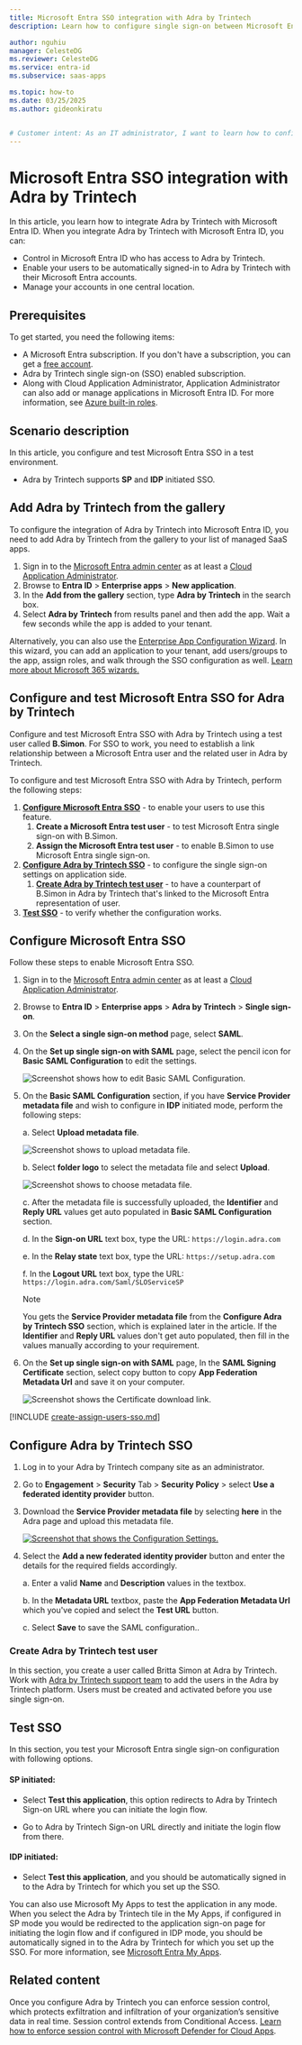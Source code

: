 ```yaml
---
title: Microsoft Entra SSO integration with Adra by Trintech
description: Learn how to configure single sign-on between Microsoft Entra ID and Adra by Trintech.

author: nguhiu
manager: CelesteDG
ms.reviewer: CelesteDG
ms.service: entra-id
ms.subservice: saas-apps

ms.topic: how-to
ms.date: 03/25/2025
ms.author: gideonkiratu


# Customer intent: As an IT administrator, I want to learn how to configure single sign-on between Microsoft Entra ID and Adra by Trintech so that I can control who has access to Adra by Trintech, enable automatic sign-in with Microsoft Entra accounts, and manage my accounts in one central location.
---
```


# Microsoft Entra SSO integration with Adra by Trintech

In this article,  you learn how to integrate Adra by Trintech with Microsoft Entra ID. When you integrate Adra by Trintech with Microsoft Entra ID, you can:

* Control in Microsoft Entra ID who has access to Adra by Trintech.
* Enable your users to be automatically signed-in to Adra by Trintech with their Microsoft Entra accounts.
* Manage your accounts in one central location.

## Prerequisites

To get started, you need the following items:

* A Microsoft Entra subscription. If you don't have a subscription, you can get a [free account](https://azure.microsoft.com/free/).
* Adra by Trintech single sign-on (SSO) enabled subscription.
* Along with Cloud Application Administrator, Application Administrator can also add or manage applications in Microsoft Entra ID.
For more information, see [Azure built-in roles](~/identity/role-based-access-control/permissions-reference.md).

## Scenario description

In this article,  you configure and test Microsoft Entra SSO in a test environment.

* Adra by Trintech supports **SP** and **IDP** initiated SSO.

## Add Adra by Trintech from the gallery

To configure the integration of Adra by Trintech into Microsoft Entra ID, you need to add Adra by Trintech from the gallery to your list of managed SaaS apps.

1. Sign in to the [Microsoft Entra admin center](https://entra.microsoft.com) as at least a [Cloud Application Administrator](~/identity/role-based-access-control/permissions-reference.md#cloud-application-administrator).
1. Browse to **Entra ID** > **Enterprise apps** > **New application**.
1. In the **Add from the gallery** section, type **Adra by Trintech** in the search box.
1. Select **Adra by Trintech** from results panel and then add the app. Wait a few seconds while the app is added to your tenant.

 Alternatively, you can also use the [Enterprise App Configuration Wizard](https://portal.office.com/AdminPortal/home?Q=Docs#/azureadappintegration). In this wizard, you can add an application to your tenant, add users/groups to the app, assign roles, and walk through the SSO configuration as well. [Learn more about Microsoft 365 wizards.](/microsoft-365/admin/misc/azure-ad-setup-guides)

<a name='configure-and-test-azure-ad-sso-for-adra-by-trintech'></a>

## Configure and test Microsoft Entra SSO for Adra by Trintech

Configure and test Microsoft Entra SSO with Adra by Trintech using a test user called **B.Simon**. For SSO to work, you need to establish a link relationship between a Microsoft Entra user and the related user in Adra by Trintech.

To configure and test Microsoft Entra SSO with Adra by Trintech, perform the following steps:

1. **[Configure Microsoft Entra SSO](#configure-azure-ad-sso)** - to enable your users to use this feature.
   1. **Create a Microsoft Entra test user** - to test Microsoft Entra single sign-on with B.Simon.
   1. **Assign the Microsoft Entra test user** - to enable B.Simon to use Microsoft Entra single sign-on.
1. **[Configure Adra by Trintech SSO](#configure-adra-by-trintech-sso)** - to configure the single sign-on settings on application side.
   1. **[Create Adra by Trintech test user](#create-adra-by-trintech-test-user)** - to have a counterpart of B.Simon in Adra by Trintech that's linked to the Microsoft Entra representation of user.
1. **[Test SSO](#test-sso)** - to verify whether the configuration works.

<a name='configure-azure-ad-sso'></a>

## Configure Microsoft Entra SSO

Follow these steps to enable Microsoft Entra SSO.

1. Sign in to the [Microsoft Entra admin center](https://entra.microsoft.com) as at least a [Cloud Application Administrator](~/identity/role-based-access-control/permissions-reference.md#cloud-application-administrator).
1. Browse to **Entra ID** > **Enterprise apps** > **Adra by Trintech** > **Single sign-on**.
1. On the **Select a single sign-on method** page, select **SAML**.
1. On the **Set up single sign-on with SAML** page, select the pencil icon for **Basic SAML Configuration** to edit the settings.

   ![Screenshot shows how to edit Basic SAML Configuration.](common/edit-urls.png "Basic Configuration")

1. On the **Basic SAML Configuration** section, if you have **Service Provider metadata file** and wish to configure in **IDP** initiated mode, perform the following steps:

	a. Select **Upload metadata file**.

   ![Screenshot shows to upload metadata file.](common/upload-metadata.png "File")

	b. Select **folder logo** to select the metadata file and select **Upload**.

	![Screenshot shows to choose metadata file.](common/browse-upload-metadata.png "Folder")

	c. After the metadata file is successfully uploaded, the **Identifier** and **Reply URL** values get auto populated in **Basic SAML Configuration** section.

   d. In the **Sign-on URL** text box, type the URL:
      `https://login.adra.com`

   e. In the **Relay state** text box, type the URL:
      `https://setup.adra.com` 

   f. In the **Logout URL** text box, type the URL:
      `https://login.adra.com/Saml/SLOServiceSP`

   > [!Note]
	> You gets the **Service Provider metadata file** from the **Configure Adra by Trintech SSO** section, which is explained later in the article. If the **Identifier** and **Reply URL** values don't get auto populated, then fill in the values manually according to your requirement.

1. On the **Set up single sign-on with SAML** page, In the **SAML Signing Certificate** section, select copy button to copy **App Federation Metadata Url** and save it on your computer.

	![Screenshot shows the Certificate download link.](common/copy-metadataurl.png "Certificate")

<a name='create-an-azure-ad-test-user'></a>

[!INCLUDE [create-assign-users-sso.md](~/identity/saas-apps/includes/create-assign-users-sso.md)]

## Configure Adra by Trintech SSO

1. Log in to your Adra by Trintech company site as an administrator.

1. Go to **Engagement** > **Security** Tab > **Security Policy** > select **Use a federated identity provider** button.

1. Download the **Service Provider metadata file** by selecting **here** in the Adra page and upload this metadata file.

   [ ![Screenshot that shows the Configuration Settings.](./media/adra-by-trintech-tutorial/settings.png "Configuration")](./media/adra-by-trintech-tutorial/settings.png#lightbox)

1. Select the **Add a new federated identity provider** button and enter the details for the required fields accordingly.

   a. Enter a valid **Name** and **Description** values in the textbox.

   b. In the **Metadata URL** textbox, paste the **App Federation Metadata Url** which you've copied and select the **Test URL** button.

   c. Select **Save** to save the SAML configuration..

### Create Adra by Trintech test user

In this section, you create a user called Britta Simon at Adra by Trintech. Work with [Adra by Trintech support team](mailto:support@adra.com) to add the users in the Adra by Trintech platform. Users must be created and activated before you use single sign-on.

## Test SSO 

In this section, you test your Microsoft Entra single sign-on configuration with following options. 

#### SP initiated:

* Select **Test this application**, this option redirects to Adra by Trintech Sign-on URL where you can initiate the login flow.  

* Go to Adra by Trintech Sign-on URL directly and initiate the login flow from there.

#### IDP initiated:

* Select **Test this application**, and you should be automatically signed in to the Adra by Trintech for which you set up the SSO. 

You can also use Microsoft My Apps to test the application in any mode. When you select the Adra by Trintech tile in the My Apps, if configured in SP mode you would be redirected to the application sign-on page for initiating the login flow and if configured in IDP mode, you should be automatically signed in to the Adra by Trintech for which you set up the SSO. For more information, see [Microsoft Entra My Apps](/azure/active-directory/manage-apps/end-user-experiences#azure-ad-my-apps).

## Related content

Once you configure Adra by Trintech you can enforce session control, which protects exfiltration and infiltration of your organization’s sensitive data in real time. Session control extends from Conditional Access. [Learn how to enforce session control with Microsoft Defender for Cloud Apps](/cloud-app-security/proxy-deployment-any-app).
